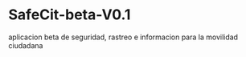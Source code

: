 # SafeCit-beta-V0.1
 aplicacion beta de seguridad, rastreo e informacion para la movilidad ciudadana

